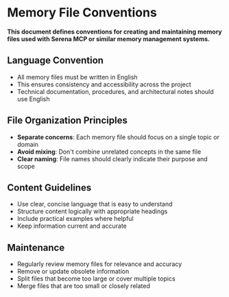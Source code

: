 # Memory File Conventions

**This document defines conventions for creating and maintaining memory files used with Serena MCP or similar memory management systems.**

## Language Convention
- All memory files must be written in English
- This ensures consistency and accessibility across the project
- Technical documentation, procedures, and architectural notes should use English

## File Organization Principles
- **Separate concerns**: Each memory file should focus on a single topic or domain
- **Avoid mixing**: Don't combine unrelated concepts in the same file
- **Clear naming**: File names should clearly indicate their purpose and scope

## Content Guidelines
- Use clear, concise language that is easy to understand
- Structure content logically with appropriate headings
- Include practical examples where helpful
- Keep information current and accurate

## Maintenance
- Regularly review memory files for relevance and accuracy
- Remove or update obsolete information
- Split files that become too large or cover multiple topics
- Merge files that are too small or closely related
